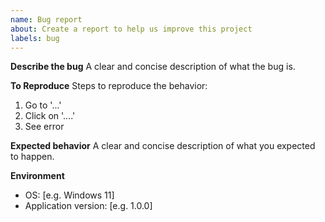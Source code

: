 ```yaml
---
name: Bug report
about: Create a report to help us improve this project
labels: bug
---
```


**Describe the bug**
A clear and concise description of what the bug is.

**To Reproduce**
Steps to reproduce the behavior:
1. Go to '...'
2. Click on '....'
3. See error

**Expected behavior**
A clear and concise description of what you expected to happen.

**Environment**
 - OS: [e.g. Windows 11]
 - Application version: [e.g. 1.0.0]
